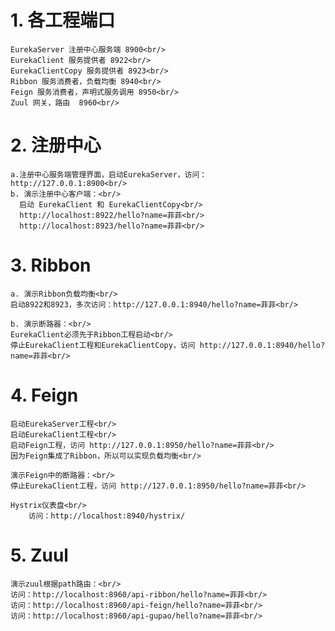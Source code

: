# 1. 各工程端口
	EurekaServer 注册中心服务端 8900<br/>
	EurekaClient 服务提供者 8922<br/>
	EurekaClientCopy 服务提供者 8923<br/>
	Ribbon 服务消费者，负载均衡 8940<br/>
	Feign 服务消费者，声明式服务调用 8950<br/>
	Zuul 网关，路由  8960<br/>

# 2. 注册中心
	a.注册中心服务端管理界面，启动EurekaServer，访问： http://127.0.0.1:8900<br/>
	b. 演示注册中心客户端：<br/>
	  启动 EurekaClient 和 EurekaClientCopy<br/>
	  http://localhost:8922/hello?name=菲菲<br/>
	  http://localhost:8923/hello?name=菲菲<br/>

# 3. Ribbon
	a. 演示Ribbon负载均衡<br/>
	启动8922和8923，多次访问：http://127.0.0.1:8940/hello?name=菲菲<br/>

	b. 演示断路器：<br/>
	EurekaClient必须先于Ribbon工程启动<br/>
	停止EurekaClient工程和EurekaClientCopy，访问 http://127.0.0.1:8940/hello?name=菲菲<br/>
  
# 4. Feign
	启动EurekaServer工程<br/>
	启动EurekaClient工程<br/>
	启动Feign工程，访问 http://127.0.0.1:8950/hello?name=菲菲<br/>
	因为Feign集成了Ribbon，所以可以实现负载均衡<br/>
 
	演示Feign中的断路器：<br/>
	停止EurekaClient工程，访问 http://127.0.0.1:8950/hello?name=菲菲<br/>
 
	Hystrix仪表盘<br/>
		访问：http://localhost:8940/hystrix/

# 5. Zuul
	演示zuul根据path路由：<br/>
	访问：http://localhost:8960/api-ribbon/hello?name=菲菲<br/>
	访问：http://localhost:8960/api-feign/hello?name=菲菲<br/>
	访问：http://localhost:8960/api-gupao/hello?name=菲菲<br/>